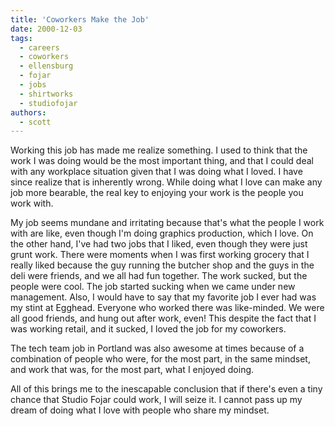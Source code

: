 ```yaml
---
title: 'Coworkers Make the Job'
date: 2000-12-03
tags:
  - careers
  - coworkers
  - ellensburg
  - fojar
  - jobs
  - shirtworks
  - studiofojar
authors:
  - scott
---
```


Working this job has made me realize something. I used to think that the work I was doing would be the most important thing, and that I could deal with any workplace situation given that I was doing what I loved. I have since realize that is inherently wrong. While doing what I love can make any job more bearable, the real key to enjoying your work is the people you work with.

My job seems mundane and irritating because that's what the people I work with are like, even though I'm doing graphics production, which I love. On the other hand, I've had two jobs that I liked, even though they were just grunt work. There were moments when I was first working grocery that I really liked because the guy running the butcher shop and the guys in the deli were friends, and we all had fun together. The work sucked, but the people were cool. The job started sucking when we came under new management. Also, I would have to say that my favorite job I ever had was my stint at Egghead. Everyone who worked there was like-minded. We were all good friends, and hung out after work, even! This despite the fact that I was working retail, and it sucked, I loved the job for my coworkers.

The tech team job in Portland was also awesome at times because of a combination of people who were, for the most part, in the same mindset, and work that was, for the most part, what I enjoyed doing.

All of this brings me to the inescapable conclusion that if there's even a tiny chance that Studio Fojar could work, I will seize it. I cannot pass up my dream of doing what I love with people who share my mindset.
